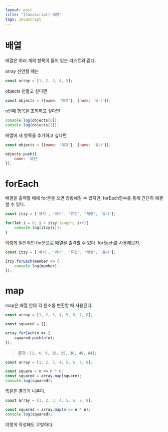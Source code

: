 ```yaml
---
layout: post
title: "[Javascript] 배열"
tags: Javascript
---
```


# 배열
배열은 여러 개의 항목이 들어 있는 리스트와 같다.

array 선언할 때는
```js
const array = [1, 2, 3, 4, 5];
```
objects 만들고 싶다면
```js
const objects = [{name: '예지'}, {name: '유나'}];
```
n번째 항목을 조회하고 싶다면
```js
console.log(objects[0]);
console.log(objects[1]);
```
배열에 새 항목을 추가하고 싶다면
```js
const objects = [{name: '예지'}, {name: '유나'}];

objects.push({
	name: '류진'
});
```

# forEach
배열을 출력할 때에 for문을 쓰면 장황해질 수 있지만, forEach함수를 통해 간단히 해결할 수 있다.
```js
const itzy = ['예지', '리아', '류진', '채령', '유나'];

for(let i = 0; i < itzy.length; i++){
	console.log(itzy[i]);
}
```

이렇게 일반적인 for문으로 배열을 출력할 수 있다. forEach를 사용해보자.
```js
const itzy = ['예지', '리아', '류진', '채령', '유나'];

itzy.forEach(member => {
	console.log(member);
});
```

# map

map은 배열 안의 각 원소를 변환할 때 사용된다. 

```js
const array = [1, 2, 3, 4, 5, 6, 7, 8];

const squared = [];

array.forEach(n => {
	squared.push(n*n);
});
```

> 결과 : `[1, 4, 9, 16, 25, 36, 49, 64];`

```js
const array = [1, 2, 3, 4, 5, 6, 7, 8];

const square = n => n * n;
const squared = array.map(square);
console.log(squared);
```

똑같은 결과가 나온다.

```js
const array = [1, 2, 3, 4, 5, 6, 7, 8];

const squared = array.map(n => n * n);
console.log(squared);
```

이렇게 작성해도 무방하다.

